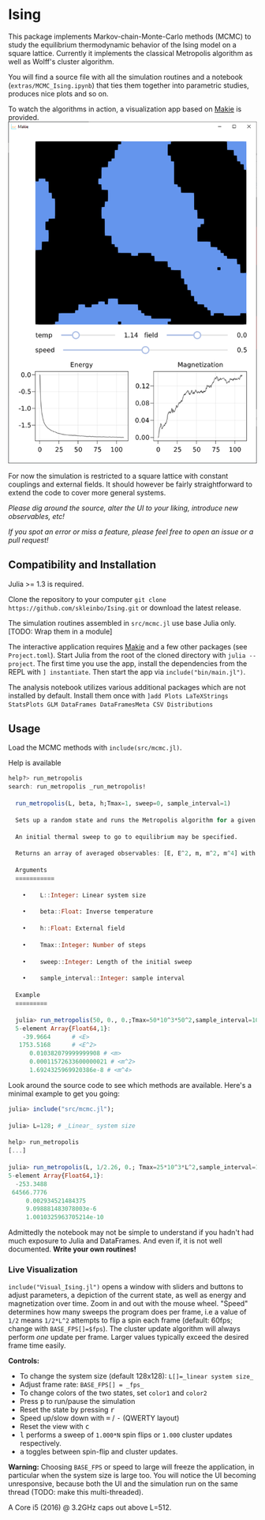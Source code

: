 # Ising

This package implements Markov-chain-Monte-Carlo methods (MCMC) to study the equilibrium thermodynamic behavior of the Ising model on a square lattice. Currently it implements the classical Metropolis algorithm as well as Wolff's cluster algorithm.

You will find a source file with all the simulation routines and a notebook (`extras/MCMC_Ising.ipynb`) that ties them together into parametric studies, produces nice plots and so on.

To watch the algorithms in action, a visualization app based on [Makie](http://makie.juliaplots.org/stable/index.html) is provided. ![visualization](img/window.png)

For now the simulation is restricted to a square lattice with constant couplings and external fields. It should however be fairly straightforward to extend the code to cover more general systems.

_Please dig around the source, alter the UI to your liking, introduce new observables, etc!_

_If you spot an error or miss a feature, please feel free to open an issue or a pull request!_

## Compatibility and Installation

Julia >= 1.3 is required.

Clone the repository to your computer
`git clone https://github.com/skleinbo/Ising.git`
or download the latest release.

The simulation routines assembled in `src/mcmc.jl` use base Julia only. [TODO: Wrap them in a module]

The interactive application requires [Makie](https://github.com/JuliaPlots/Makie.jl) and a few other packages (see `Project.toml`). Start Julia from the root of the cloned directory with `julia --project`. The first time you use the app, install the dependencies from the REPL with `] instantiate`. Then start the app via `include("bin/main.jl")`.

The analysis notebook utilizes various additional packages which are not installed by default. Install them once with
`]add Plots LaTeXStrings StatsPlots GLM DataFrames DataFramesMeta CSV Distributions`


## Usage
Load the MCMC methods with `include(src/mcmc.jl)`.

Help is available
```julia
help?> run_metropolis
search: run_metropolis _run_metropolis!

  run_metropolis(L, beta, h;Tmax=1, sweep=0, sample_interval=1)

  Sets up a random state and runs the Metropolis algorithm for a given set of parameters. Samples in defined intervals along the Markov-Chain.

  An initial thermal sweep to go to equilibrium may be specified.

  Returns an array of averaged observables: [E, E^2, m, m^2, m^4] with total energy E and magnetisation per spin m.

  Arguments
  ≡≡≡≡≡≡≡≡≡≡≡

    •    L::Integer: Linear system size

    •    beta::Float: Inverse temperature

    •    h::Float: External field

    •    Tmax::Integer: Number of steps

    •    sweep::Integer: Length of the initial sweep

    •    sample_interval::Integer: sample interval

  Example
  ≡≡≡≡≡≡≡≡≡

  julia> run_metropolis(50, 0., 0.;Tmax=50*10^3*50^2,sample_interval=10*50^2,sweep=10^3*50^2)
  5-element Array{Float64,1}:
    -39.9664      # <E>
   1753.5168      # <E^2>
      0.010382079999999908 # <m>
      0.00011572633600000021 # <m^2>
      1.6924325969920386e-8 # <m^4>
```

Look around the source code to see which methods are available. Here's a minimal example to get you going:

```julia
julia> include("src/mcmc.jl");

julia> L=128; # _Linear_ system size

help> run_metropolis
[...]

julia> run_metropolis(L, 1/2.26, 0.; Tmax=25*10^3*L^2,sample_interval=10*L^2,sweep=10^3*L^2)
5-element Array{Float64,1}:
  -253.3488
 64566.7776
     0.002934521484375
     9.098881483078003e-6
     1.0010325963705214e-10
```

Admittedly the notebook may not be simple to understand if you hadn't had much exposure to Julia and DataFrames. And even if, it is not well documented. __Write your own routines!__

### Live Visualization
`include("Visual_Ising.jl")` opens a window with sliders and buttons to adjust
parameters, a depiction of the current state, as well as energy and magnetization over time. Zoom in
and out with the mouse wheel.
"Speed" determines how many sweeps the program does per frame, i.e a value of `1/2` means
`1/2*L^2` attempts to flip a spin each frame (default: 60fps; change with `BASE_FPS[]=$fps`).
The cluster update algorithm will always perform _one_ update per frame. Larger values typically exceed the desired frame time easily.

__Controls:__
  * To change the system size (default 128x128): `L[]=_linear system size_`
  * Adjust frame rate: `BASE_FPS[] = _fps_`
  * To change colors of the two states, set `color1` and `color2`
  * Press <kbd>p</kbd> to run/pause the simulation
  * Reset the state by pressing <kbd>r</kbd>
  * Speed up/slow down with <kbd>=</kbd> / <kbd>-</kbd> (QWERTY layout)
  * Reset the view with <kbd>c</kbd>
  * <kbd>l</kbd> performs a sweep of `1.000*N` spin flips or `1.000` cluster updates respectively.
  * <kbd>a</kbd> toggles between spin-flip and cluster updates.

  __Warning:__ Choosing `BASE_FPS` or speed to large will freeze the application, in particular when the system size is large too. You will notice the UI becoming unresponsive, because both the UI and the simulation run on the same thread (TODO: make this multi-threaded).

  A Core i5 (2016) @ 3.2GHz caps out above L=512.
